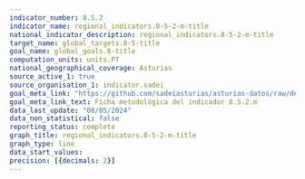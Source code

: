 ```yaml
---
indicator_number: 8.5.2
indicator_name: regional_indicators.8-5-2-m-title
national_indicator_description: regional_indicators.8-5-2-m-title
target_name: global_targets.8-5-title
goal_name: global_goals.8-title
computation_units: units.PT
national_geographical_coverage: Asturias
source_active_1: true
source_organisation_1: indicator.sadei
goal_meta_link: "https://github.com/sadeiasturias/asturias-datos/raw/develop/descargas/metodologia/8.5.2.m.pdf"
goal_meta_link_text: Ficha metodológica del indicador 8.5.2.m
data_last_update: "08/05/2024"
data_non_statistical: false
reporting_status: complete
graph_title: regional_indicators.8-5-2-m-title
graph_type: line
data_start_values:  
precision: [{decimals: 2}]
---
```

